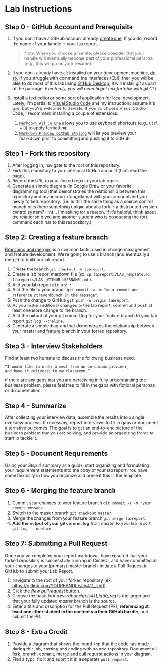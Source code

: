 # Lab Instructions

## Step 0 - GitHub Account and Prerequisite

1. If you don't have a GitHub account already, [create one](https://github.com/join). If you do, record the name of your handle in your lab report.  
   > Note: When you choose a handle, please consider that your handle will eventually become part of your professional persona (e.g., this will go on your resume).

2. If you don't already have _git_ installed on your development machine, [do so](https://git-scm.com/downloads).  If you struggle with command line interfaces (CLI), then you will be able to do most of this lab using [GitHub Desktop](https://desktop.github.com/); it will install _git_ as part of the package.  _Eventually, you will need to get comfortable with git CLI._

3. Install a text editor or some sort of application for local development. Lately, I'm partial to [Visual Studio Code](https://code.visualstudio.com/) and my instructions assume it's use, but you're welcome to deviate. If you do choose Visual Studio Code, I recommend installing a couple of extensions:
   1. [`Markdown All in One`](https://marketplace.visualstudio.com/items?itemName=yzhang.markdown-all-in-one) allows you to use keyboard shortcuts (e.g., `Ctrl` + `B`) to apply formatting.  
   2. [`Markdown Preview Github Styling`](https://marketplace.visualstudio.com/items?itemName=bierner.markdown-preview-github-styles) will let you preview your markdown prior to committing and pushing it to GitHub.

## Step 1 - Fork this repository

1. After logging in, navigate to the root of this repository.
2. Fork this repository to your personal GitHub account (hint: read the page).
3. Record the URL to your forked repo in your lab report.
4. Generate a simple diagram (in Google Draw or your favorite diagramming tool) that demonstrates the relationship between this repository and my account (tangollama) with your account and your newly forked repository. (i.e. Is this the same thing as a source control branch or is there something unique about a fork in a distributed version control system? Hint... I'm asking for a reason. If it's helpful, think about the relationship you and another student who is conducting the fork command each has to this respository.)

## Step 2: Creating a feature branch

[Branching and merging](https://www.atlassian.com/agile/software-development/branching) is a common tactic used in change management and feature development. We're going to use a branch (and eventually a merge) to build our lab report.

1. Create the branch `git checkout -b labreport`.
1. Create a lab report mardown file (ex. `cp labreports/LAB_Template.md labreports/LAB_[GITHUB USERNAME].md` ).
1. Add your lab report `git add *`
1. Add the file to your branch `git commit -a -m "your commit and reference @trevordbunch in the message"`.
1. Push the change to GitHub `git push -u origin labreport`.
1. As you make additional changes to the lab report, commit and push at least one more change to the branch.
1. Add the output of your git commit log for your feature branch to your lab report `git log --oneline`.
1. Generate a simple diagram that demonstrates the relationship between your master and feature branch in your forked repository.

## Step 3 - Interview Stakeholders

Find at least two humans to discuss the following business need.  
```
“I would like to order a meal from an on-campus provider, 
and have it delivered to my classroom.”
```

If there are any gaps that you are perceiving in fully understanding the business problem, please feel free to fill in the gaps with fictional personas or documentation.

## Step 4 - Summarize

After collecting your interview data, assemble the results into a single overview process. If necessary, repeat interviews to fill in gaps or document alternative outcomes. The goal is to get an end-to-end picture of the business problem that you are solving, and provide an organizing frame to start to tackle it.

## Step 5 - Document Requirements

Using your *Step 4* summary as a guide, start organizing and formulating your requirement statements into the body of your lab report.  You have some flexibility in how you organize and present this in the template.

## Step 6 - Merging the feature branch

1. Commit your changes to your feature branch ```git commit -a -m "your commit message```.
2. Switch to the master branch ```git checkout master```.
3. Merge the changes from your feature branch ```git merge labreport```.
4. **Add the output of your git commit log** from master to your lab report ```git log  --oneline```.

## Step 7: Submitting a Pull Request

Once you've completed your report markdown, have ensured that your forked repository is successfully running in CircleCI, and have committed all your changes to your (primary) master branch, initiate a Pull Request in GitHub to submit your Lab Report.

1. Navigate to the root of your forked repository (ex. https://github.com/YOURHANDLE/cis411_lab0).
2. Click the _New pull request_ button.
3. Choose the base fork _trevordbunch/cis411_lab0_req_ is the target and that your fully updated _master_ branch is the source.
4. Enter a title and description for the Pull Request (PR), **referencing at least one other student in the content via their GitHub handle**, and submit the PR.

## Step 8 - Extra Credit

1. Provide a diagram that shows the round-trip that the code has made during this lab, starting and ending with source repository.  Document all fork, branch, commit, merge and pull request actions in your diagram.
2. Find a typo, fix it and submit it in a separate `pull request`.
